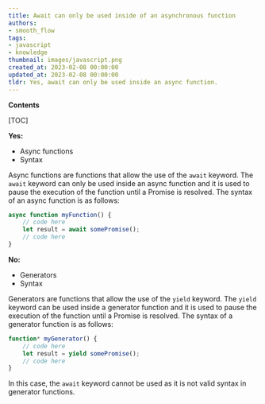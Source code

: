 ```yaml
---
title: Await can only be used inside of an asynchronous function
authors:
- smooth_flow
tags:
- javascript
- knowledge
thumbnail: images/javascript.png
created_at: 2023-02-08 00:00:00
updated_at: 2023-02-08 00:00:00
tldr: Yes, await can only be used inside an async function.
---
```


**Contents**

[TOC]

**Yes:**

- Async functions
- Syntax

Async functions are functions that allow the use of the `await` keyword. The `await` keyword can only be used inside an async function and it is used to pause the execution of the function until a Promise is resolved. The syntax of an async function is as follows:

```javascript
async function myFunction() {
    // code here
    let result = await somePromise();
    // code here
}
```

**No:**

- Generators
- Syntax

Generators are functions that allow the use of the `yield` keyword. The `yield` keyword can be used inside a generator function and it is used to pause the execution of the function until a Promise is resolved. The syntax of a generator function is as follows:

```javascript
function* myGenerator() {
    // code here
    let result = yield somePromise();
    // code here
}
```

In this case, the `await` keyword cannot be used as it is not valid syntax in generator functions.
